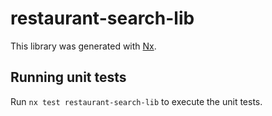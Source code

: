 # restaurant-search-lib

This library was generated with [Nx](https://nx.dev).

## Running unit tests

Run `nx test restaurant-search-lib` to execute the unit tests.
